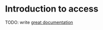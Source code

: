 # Introduction to access

TODO: write [great documentation](http://jacobian.org/writing/what-to-write/)
